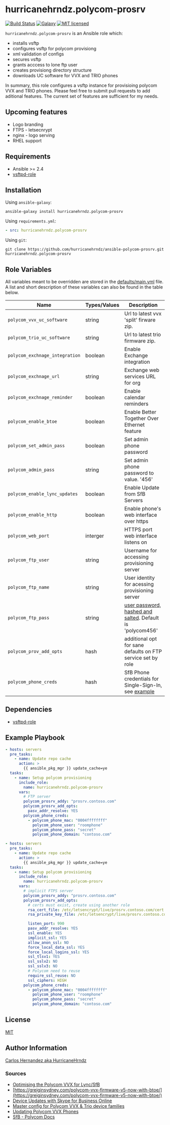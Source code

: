 # hurricanehrndz.polycom-prosrv

[![Build Status](https://img.shields.io/travis/hurricanehrndz/ansible-polycom-prosrv/master.svg?style=for-the-badge&logo=travis)](https://travis-ci.org/hurricanehrndz/ansible-polycom-prosrv)
[![Galaxy](http://img.shields.io/badge/galaxy-hurricanehrndz.polycom--prosrv-blue.svg?style=for-the-badge&logo=ansible)](https://galaxy.ansible.com/hurricanehrndz/polycom_prosrv)
[![MIT licensed](https://img.shields.io/badge/license-MIT-blue.svg?style=for-the-badge)](https://raw.githubusercontent.com/hurricanehrndz/ansible-rustup/master/LICENSE)

`hurricanehrndz.polycom-prosrv` is an Ansible role which:

- installs vsftp
- configures vsftp for polycom provisiong
- xml validation of configs
- secures vsftp
- grants acccess to lone ftp user
- creates provisiong directory structure
- downloads UC software for VVX and TRIO phones

In summary, this role configures a vsftp instance for provisioing polycom VVX
and TRIO phones. Please feel free to submit pull requests to add aditional
features. The current set of features are sufficient for my needs.

## Upcoming features

- Logo branding
- FTPS - letsecnrypt
- nginx - logo serving
- RHEL support

## Requirements

- Ansible >= 2.4
- [vsftpd-role](requirements.yml)

## Installation

Using `ansible-galaxy`:

```shell
ansible-galaxy install hurricanehrndz.polycom-prosrv
```

Using `requirements.yml`:

```yaml
- src: hurricanehrndz.polycom-prosrv
```

Using `git`:

```shell
git clone https://github.com/hurricanehrndz/ansible-polycom-prosrv.git hurricanehrndz.polycom-prosrv
```

## Role Variables

All variables meant to be overridden are stored in the
[defaults/main.yml](defaults/main.yml) file. A list and short description of
these variables can also be found in the table below.

| Name                          | Types/Values   | Description                                                                                  |
| ----------------------------- | -------------- | -------------------------------------------------------------------------------------------  |
| `polycom_vvx_uc_software`     | string         | Url to latest vvx 'split' firware zip.                                                       |
| `polycom_trio_uc_software`    | string         | Url  to latest trio firmware zip.                                                            |
| `polycom_exchnage_integration`| boolean        | Enable Exchange integration                                                                  |
| `polycom_exchnage_url`        | string         | Exchange web services URL for org                                                            |
| `polycom_exchnage_reminder`   | boolean        | Enable calendar reminders                                                                    |
| `polycom_enable_btoe`         | boolean        | Enable Better Together Over Ethernet feature                                                 |
| `polycom_set_admin_pass`      | boolean        | Set admin phone password                                                                     |
| `polycom_admin_pass`          | string         | Set admin phone password to value. '456'                                                     |
| `polycom_enable_lync_updates` | boolean        | Enable Update from SfB Servers                                                               |
| `polycom_enable_http`         | boolean        | Enable phone's web interface over https                                                      |
| `polycom_web_port`            | interger       | HTTPS port web interface listens on                                                          |
| `polycom_ftp_user`            | string         | Username for accessing provisioning server                                                   |
| `polycom_ftp_name`            | string         | User identity for acessing provisioning server                                               |
| `polycom_ftp_pass`            | string         | [user password, hashed and salted](https://bit.ly/2PD9Vgr). Default is 'polycom456'          |
| `polycom_prov_add_opts`       | hash           | additional opt for sane defaults on FTP service set by role                                  |
| `polycom_phone_creds`         | hash           | SfB Phone credentials for Single-Sign-In, see [example](molecule/default/vars/test-vars.yml) |

## Dependencies

- [vsftpd-role](/requirements.yml)

## Example Playbook

```yaml
- hosts: servers
  pre_tasks:
    - name: Update repo cache
      action: >
        {{ ansible_pkg_mgr }} update_cache=ye
  tasks:
    - name: Setup polycom provisioning
      include_role:
        name: hurricanehrndz.polycom-prosrv
      vars:
        # FTP server
        polycom_prosrv_addy: "prosrv.contoso.com"
        polycom_prosrv_add_opts:
          pasv_addr_resolve: YES
        polycom_phone_creds:
          - polycom_phone_mac: "0004ffffffff"
            polycom_phone_user: "roomphone"
            polycom_phone_pass: "secret"
            polycom_phone_domain: "contoso.com"
```

```yaml
- hosts: servers
  pre_tasks:
    - name: Update repo cache
      action: >
        {{ ansible_pkg_mgr }} update_cache=ye
  tasks:
    - name: Setup polycom provisioning
      include_role:
        name: hurricanehrndz.polycom-prosrv
      vars:
        # implicit FTPS server
        polycom_prosrv_addy: "prosrv.contoso.com"
        polycom_prosrv_add_opts:
          # certs must exist, create using another role
          rsa_cert_file: /etc/letsencrypt/live/prosrv.contoso.com/cert.pem
          rsa_private_key_file: /etc/letsencrypt/live/prosrv.contoso.com/privkey.pem

          listen_port: 990
          pasv_addr_resolve: YES
          ssl_enable: YES
          implicit_ssl: YES
          allow_anon_ssl: NO
          force_local_data_ssl: YES
          force_local_logins_ssl: YES
          ssl_tlsv1: YES
          ssl_sslv2: NO
          ssl_sslv3: NO
          # Polycom need to reuse
          require_ssl_reuse: NO
          ssl_ciphers: HIGH
        polycom_phone_creds:
          - polycom_phone_mac: "0004ffffffff"
            polycom_phone_user: "roomphone"
            polycom_phone_pass: "secret"
            polycom_phone_domain: "contoso.com"

```

## License

[MIT](LICENSE)

## Author Information

[Carlos Hernandez aka HurricaneHrndz](https://github.com/hurricanehrndz)

### Sources

- [Optimising the Polycom VVX for Lync/SfB](https://greiginsydney.com/optimising-the-polycom-vvx-for-lync/)
- [https://greiginsydney.com/polycom-vvx-firmware-v5-now-with-btoe/](https://greiginsydney.com/polycom-vvx-firmware-v5-now-with-btoe/)
- [Device Updates with Skype for Business Online](http://blog.schertz.name/2016/07/device-updates-with-skype-for-business-online/)
- [Master config for Polycom VVX & Trio device families](https://github.com/greiginsydney/000000000000.cfg/)
- [Updating Polycom VVX Phones](https://blog.schertz.name/2013/10/updating-polycom-vvx-phones/)
- [SfB - Polycom Docs](https://support.polycom.com/content/dam/polycom-support/products/voice/business-media-phones/downloads/previous-versions/archived-documents/en/uc-software-lync-deploy-guide-5-5-1.pdf)
